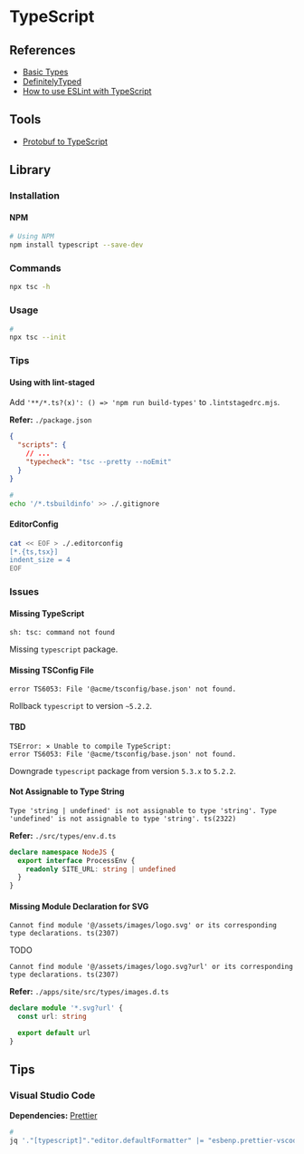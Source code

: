 # TypeScript

<!--
https://app.pluralsight.com/library/courses/react-apps-typescript-building/table-of-contents
https://app.pluralsight.com/library/courses/getting-started-typescript/table-of-contents

https://github.com/adotando-pet/monorepo/tree/840301e005f024892e9ce7dd6640525010308596

https://app.pluralsight.com/paths/skills/typescript-core-language
https://app.pluralsight.com/library/courses/typescript-compiler/table-of-contents

https://blog.logrocket.com/types-vs-interfaces-in-typescript/

https://linkedin.com/learning/typescript-essential-training/

https://linkedin.com/learning/learning-typescript-2/
https://linkedin.com/learning/typescript-object-oriented-programming/

https://linkedin.com/learning/typescript-upgrades-and-features/
https://linkedin.com/learning/typescript-for-node-js-developers/
-->

<!--
// @ts-expect-error debouncedValue is not React.ChangeEvent<HTMLInputElement>
-->

## References

- [Basic Types](https://www.typescriptlang.org/docs/handbook/basic-types.html)
- [DefinitelyTyped](https://definitelytyped.org/)
- [How to use ESLint with TypeScript](https://khalilstemmler.com/blogs/typescript/eslint-for-typescript/)

## Tools

- [Protobuf to TypeScript](https://geotho.github.io/protobuf-to-typescript/)

## Library

### Installation

#### NPM

```sh
# Using NPM
npm install typescript --save-dev
```

### Commands

```sh
npx tsc -h
```

### Usage

```sh
#
npx tsc --init
```

<!--
{
  "compilerOptions": {
    "removeComments": true,
    "preserveConstEnums": true,
    "alwaysStrict": true,
    "strictNullChecks": true,
    "noUncheckedIndexedAccess": true,
    "noImplicitAny": true,
    "noImplicitReturns": true,
    "noImplicitThis": true,
    "noUnusedLocals": true,
    "noUnusedParameters": true,
    "allowUnreachableCode": false,
    "noFallthroughCasesInSwitch": true,
    "outDir": "out",
    "declaration": true,
    "sourceMap": true,
    "allowSyntheticDefaultImports": true,
  },
}
-->

### Tips

#### Using with lint-staged

Add `'**/*.ts?(x)': () => 'npm run build-types'` to `.lintstagedrc.mjs`.

**Refer:** `./package.json`

```json
{
  "scripts": {
    // ...
    "typecheck": "tsc --pretty --noEmit"
  }
}
```

```sh
#
echo '/*.tsbuildinfo' >> ./.gitignore
```

#### EditorConfig

```sh
cat << EOF > ./.editorconfig
[*.{ts,tsx}]
indent_size = 4
EOF
```

### Issues

#### Missing TypeScript

```log
sh: tsc: command not found
```

Missing `typescript` package.

#### Missing TSConfig File

```log
error TS6053: File '@acme/tsconfig/base.json' not found.
```

Rollback `typescript` to version `~5.2.2`.

#### TBD

```log
TSError: ⨯ Unable to compile TypeScript:
error TS6053: File '@acme/tsconfig/base.json' not found.
```

<!--
https://github.com/TypeStrong/ts-node/issues/2076
-->

Downgrade `typescript` package from version `5.3.x` to `5.2.2`.

#### Not Assignable to Type String

```log
Type 'string | undefined' is not assignable to type 'string'. Type 'undefined' is not assignable to type 'string'. ts(2322)
```

**Refer:** `./src/types/env.d.ts`

```ts
declare namespace NodeJS {
  export interface ProcessEnv {
    readonly SITE_URL: string | undefined
  }
}
```

#### Missing Module Declaration for SVG

```log
Cannot find module '@/assets/images/logo.svg' or its corresponding type declarations. ts(2307)
```

TODO

```log
Cannot find module '@/assets/images/logo.svg?url' or its corresponding type declarations. ts(2307)
```

**Refer:** `./apps/site/src/types/images.d.ts`

```ts
declare module '*.svg?url' {
  const url: string

  export default url
}
```

## Tips

### Visual Studio Code

**Dependencies:** [Prettier](/prettier.md#visual-studio-code)

```sh
#
jq '."[typescript]"."editor.defaultFormatter" |= "esbenp.prettier-vscode"' "$PWD"/.vscode/settings.json | sponge "$PWD"/.vscode/settings.json
```

<!--
"eslint.nodePath": "./.yarn/sdks",
"typescript.tsdk": "./.yarn/sdks/typescript/lib",
"typescript.enablePromptUseWorkspaceTsdk": true
-->

<!--
src/types.d.ts

declare module 'konsta/config'
-->
